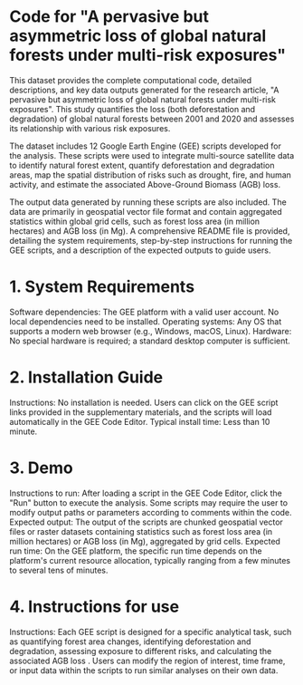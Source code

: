 # Code for "A pervasive but asymmetric loss of global natural forests under multi-risk exposures"

This dataset provides the complete computational code, detailed descriptions, and key data outputs generated for the research article, "A pervasive but asymmetric loss of global natural forests under multi-risk exposures". This study quantifies the loss (both deforestation and degradation) of global natural forests between 2001 and 2020 and assesses its relationship with various risk exposures.

The dataset includes 12 Google Earth Engine (GEE) scripts developed for the analysis. These scripts were used to integrate multi-source satellite data to identify natural forest extent, quantify deforestation and degradation areas, map the spatial distribution of risks such as drought, fire, and human activity, and estimate the associated Above-Ground Biomass (AGB) loss.

The output data generated by running these scripts are also included. The data are primarily in geospatial vector file format and contain aggregated statistics within global grid cells, such as forest loss area (in million hectares) and AGB loss (in Mg).
A comprehensive README file is provided, detailing the system requirements, step-by-step instructions for running the GEE scripts, and a description of the expected outputs to guide users.

# 1.	System Requirements
Software dependencies: The GEE platform with a valid user account. No local dependencies need to be installed.
Operating systems: Any OS that supports a modern web browser (e.g., Windows, macOS, Linux).
Hardware: No special hardware is required; a standard desktop computer is sufficient.

# 2.	Installation Guide
Instructions: No installation is needed. Users can click on the GEE script links provided in the supplementary materials, and the scripts will load automatically in the GEE Code Editor.
Typical install time: Less than 10 minute.

# 3.	Demo
Instructions to run: After loading a script in the GEE Code Editor, click the "Run" button to execute the analysis. Some scripts may require the user to modify output paths or parameters according to comments within the code.
Expected output: The output of the scripts are chunked geospatial vector files or raster datasets containing statistics such as forest loss area (in million hectares) or AGB loss (in Mg), aggregated by grid cells.
Expected run time: On the GEE platform, the specific run time depends on the platform's current resource allocation, typically ranging from a few minutes to several tens of minutes.

# 4.	Instructions for use
Instructions: Each GEE script is designed for a specific analytical task, such as quantifying forest area changes, identifying deforestation and degradation, assessing exposure to different risks, and calculating the associated AGB loss . Users can modify the region of interest, time frame, or input data within the scripts to run similar analyses on their own data.
